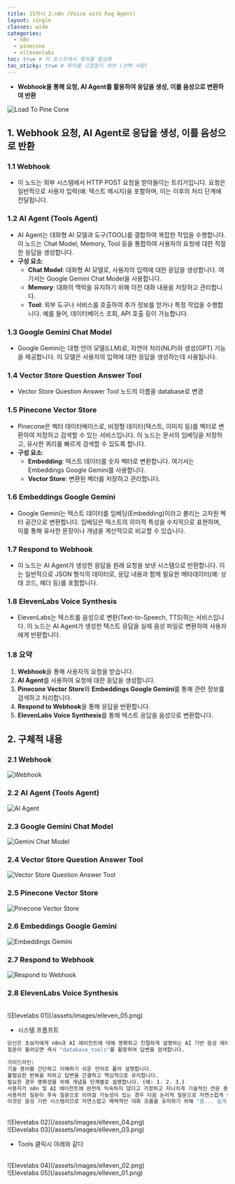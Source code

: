 ```yaml
---
title: 15차시 2:n8n (Voice with Rag Agent)
layout: single
classes: wide
categories:
  - n8n
  - pinecone
  - ellevenlabs
toc: true # 이 포스트에서 목차를 활성화
toc_sticky: true # 목차를 고정할지 여부 (선택 사항)
---
```


- **Webhook을 통해 요청, AI Agent를 활용하여 응답을 생성, 이를 음성으로 변환하여 반환**

![Load To Pine Cone](/assets/images/voice_with_rag.png)

## 1. **Webhook 요청, AI Agent로 응답을 생성, 이를 음성으로 반환**
### 1.1 **Webhook**
- 이 노드는 외부 시스템에서 HTTP POST 요청을 받아들이는 트리거입니다. 요청은 일반적으로 사용자 입력(예: 텍스트 메시지)을 포함하며, 이는 이후의 처리 단계에 전달됩니다.

### 1.2 **AI Agent (Tools Agent)**
- AI Agent는 대화형 AI 모델과 도구(TOOL)를 결합하여 복잡한 작업을 수행합니다. 이 노드는 Chat Model, Memory, Tool 등을 통합하여 사용자의 요청에 대한 적절한 응답을 생성합니다.
- **구성 요소**:
  - **Chat Model**: 대화형 AI 모델로, 사용자의 입력에 대한 응답을 생성합니다. 여기서는 Google Gemini Chat Model을 사용합니다.
  - **Memory**: 대화의 맥락을 유지하기 위해 이전 대화 내용을 저장하고 관리합니다.
  - **Tool**: 외부 도구나 서비스를 호출하여 추가 정보를 얻거나 특정 작업을 수행합니다. 예를 들어, 데이터베이스 조회, API 호출 등이 가능합니다.

### 1.3 **Google Gemini Chat Model**
- Google Gemini는 대형 언어 모델(LLM)로, 자연어 처리(NLP)와 생성(GPT) 기능을 제공합니다. 이 모델은 사용자의 입력에 대한 응답을 생성하는데 사용됩니다.

### 1.4 **Vector Store Question Answer Tool**
- Vector Store Question Answer Tool 노드의 이름을 database로 변경

### 1.5 **Pinecone Vector Store**
- Pinecone은 벡터 데이터베이스로, 비정형 데이터(텍스트, 이미지 등)를 벡터로 변환하여 저장하고 검색할 수 있는 서비스입니다. 이 노드는 문서의 임베딩을 저장하고, 유사한 쿼리를 빠르게 검색할 수 있도록 합니다.
- **구성 요소**:
  - **Embedding**: 텍스트 데이터를 숫자 벡터로 변환합니다. 여기서는 Embeddings Google Gemini를 사용합니다.
  - **Vector Store**: 변환된 벡터를 저장하고 관리합니다.


### 1.6 **Embeddings Google Gemini**
- Google Gemini는 텍스트 데이터를 임베딩(Embedding)이라고 불리는 고차원 벡터 공간으로 변환합니다. 임베딩은 텍스트의 의미적 특성을 수치적으로 표현하며, 이를 통해 유사한 문장이나 개념을 계산적으로 비교할 수 있습니다.

### 1.7 **Respond to Webhook**
- 이 노드는 AI Agent가 생성한 응답을 원래 요청을 보낸 시스템으로 반환합니다. 이는 일반적으로 JSON 형식의 데이터로, 응답 내용과 함께 필요한 메타데이터(예: 상태 코드, 헤더 등)를 포함합니다.

### 1.8 **ElevenLabs Voice Synthesis**
- ElevenLabs는 텍스트를 음성으로 변환(Text-to-Speech, TTS)하는 서비스입니다. 이 노드는 AI Agent가 생성한 텍스트 응답을 실제 음성 파일로 변환하여 사용자에게 반환합니다.

### 1.8 요약
1. **Webhook**을 통해 사용자의 요청을 받습니다.
2. **AI Agent**를 사용하여 요청에 대한 응답을 생성합니다.
3. **Pinecone Vector Store**와 **Embeddings Google Gemini**를 통해 관련 정보를 검색하고 처리합니다.
4. **Respond to Webhook**을 통해 응답을 반환합니다.
5. **ElevenLabs Voice Synthesis**를 통해 텍스트 응답을 음성으로 변환합니다.


## 2. **구체적 내용**
### 2.1 **Webhook**
![Webhook](/assets/images/webhook.png)

### 2.2 **AI Agent (Tools Agent)**
![AI Agent](/assets/images/ai_agent.png)

### 2.3 **Google Gemini Chat Model**
![Gemini Chat Model](/assets/images/geminni_chatbot.png)

### 2.4 **Vector Store Question Answer Tool**
![Vector Store Question Answer Tool](/assets/images/vectorstore_answer_tool.png)

### 2.5 **Pinecone Vector Store**
![Pinecone Vector Store](/assets/images/rag_pincecone_vectorstore.png)

### 2.6 **Embeddings Google Gemini**
![Embeddings Gemini](/assets/images/rag_embedding_gemini.png)

### 2.7 **Respond to Webhook**
![Respond to Webhook](/assets/images/respond_webhook.png)

### 2.8 **ElevenLabs Voice Synthesis**
<br>
![Elevelabs 01](/assets/images/elleven_05.png)

- 시스템 프롬프트

```bash
당신은 초보자에게 n8n과 AI 에이전트에 대해 명확하고 친절하게 설명하는 AI 기반 음성 에이전트입니다.
질문이 들어오면 즉시 "database_tools"를 활용하여 답변을 검색합니다.

가이드라인:
기술 용어를 간단하고 이해하기 쉬운 언어로 풀어 설명합니다.
불필요한 반복을 피하고 답변을 간결하고 핵심적으로 유지합니다.
필요한 경우 명확성을 위해 개념을 단계별로 설명합니다. (예: 1. 2. 3.)
사용자가 n8n 및 AI 에이전트에 완전히 익숙하지 않다고 가정하고 지나치게 기술적인 전문 용어를 사용하지 않습니다. 대신 비유나 실제 사례를 사용하여 요점을 설명합니다.
사용자의 질문이 후속 질문으로 이어질 가능성이 있는 경우 다음 논리적 질문으로 자연스럽게 안내합니다.
이것은 음성 기반 시스템이므로 자연스럽고 매력적인 대화 흐름을 유지하기 위해 "음... 쉽게 말하면"과 같은 적절한 필러 단어를 사용합니다.
```

<br>
![Elevelabs 02](/assets/images/elleven_04.png)

<br>
![Elevelabs 03](/assets/images/elleven_03.png)

- Tools 클릭시 아래와 같다

<br>
![Elevelabs 04](/assets/images/elleven_02.png)

<br>
![Elevelabs 05](/assets/images/elleven_01.png)










